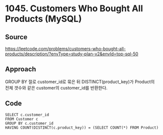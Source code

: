# 1045. Customers Who Bought All Products (MySQL)

## Source

https://leetcode.com/problems/customers-who-bought-all-products/description/?envType=study-plan-v2&envId=top-sql-50

## Approach

GROUP BY 절로 customer_id로 묶은 뒤 DISTINCT(product_key)가 Product의 전체 갯수와 같은 customer의 customer_id를 반환한다.

## Code

```mysql
SELECT c.customer_id
FROM Customer c
GROUP BY c.customer_id
HAVING COUNT(DISTINCT(c.product_key)) = (SELECT COUNT(*) FROM Product)
```
